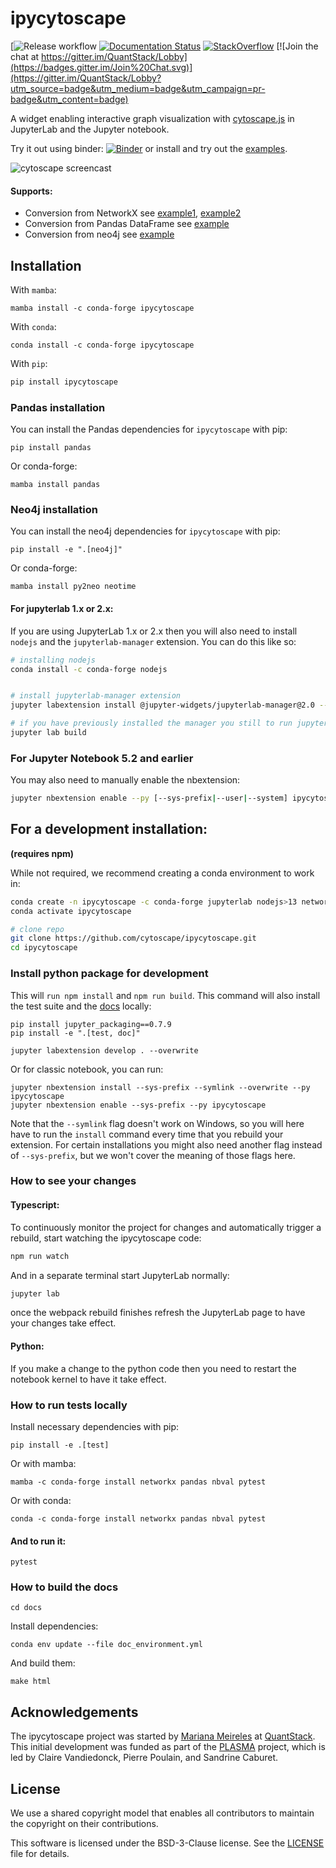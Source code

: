 # ipycytoscape

[![Release workflow](https://github.com/cytoscape/ipycytoscape/blob/master/.github/workflows/release.yml/badge.svg) [![Documentation Status](https://readthedocs.org/projects/ipycytoscape/badge/?version=latest)](https://ipycytoscape.readthedocs.io/en/latest/?badge=latest) [![StackOverflow](https://img.shields.io/badge/stackoverflow--orange.svg)](https://stackoverflow.com/questions/tagged/ipycytoscape) [![Join the chat at https://gitter.im/QuantStack/Lobby](https://badges.gitter.im/Join%20Chat.svg)](https://gitter.im/QuantStack/Lobby?utm_source=badge&utm_medium=badge&utm_campaign=pr-badge&utm_content=badge)

A widget enabling interactive graph visualization with [cytoscape.js](https://js.cytoscape.org/) in JupyterLab and the Jupyter notebook.

Try it out using binder: [![Binder](https://mybinder.org/badge_logo.svg)](https://mybinder.org/v2/gh/QuantStack/ipycytoscape/stable?filepath=examples) or install and try out the [examples](examples).

![cytoscape screencast](https://user-images.githubusercontent.com/17600982/76328068-bbbbcf00-62e2-11ea-93ed-01ba392ac50c.gif)

#### Supports:

* Conversion from NetworkX see [example1](https://github.com/cytoscape/ipycytoscape/blob/master/examples/Test%20NetworkX%20methods.ipynb), [example2](https://github.com/cytoscape/ipycytoscape/blob/master/examples/NetworkX%20Example.ipynb)
* Conversion from Pandas DataFrame see [example](https://github.com/cytoscape/ipycytoscape/blob/master/examples/pandas.ipynb)
* Conversion from neo4j see [example](https://github.com/cytoscape/ipycytoscape/blob/master/examples/Neo4j_Example.ipynb)

## Installation

With `mamba`:

```
mamba install -c conda-forge ipycytoscape
```

With `conda`:

```
conda install -c conda-forge ipycytoscape
```

With `pip`:

```bash
pip install ipycytoscape
```

### Pandas installation

You can install the Pandas dependencies for `ipycytoscape` with pip:

```
pip install pandas
```

Or conda-forge:

```
mamba install pandas
```

### Neo4j installation

You can install the neo4j dependencies for `ipycytoscape` with pip:

```
pip install -e ".[neo4j]"
```

Or conda-forge:
```
mamba install py2neo neotime
```

#### For jupyterlab 1.x or 2.x:

If you are using JupyterLab 1.x or 2.x then you will also need to install `nodejs` and the `jupyterlab-manager` extension. You can do this like so:

```bash
# installing nodejs
conda install -c conda-forge nodejs


# install jupyterlab-manager extension
jupyter labextension install @jupyter-widgets/jupyterlab-manager@2.0 --no-build

# if you have previously installed the manager you still to run jupyter lab build
jupyter lab build
```

### For Jupyter Notebook 5.2 and earlier

You may also need to manually enable the nbextension:
```bash
jupyter nbextension enable --py [--sys-prefix|--user|--system] ipycytoscape
```

## For a development installation:
**(requires npm)**

While not required, we recommend creating a conda environment to work in:
```bash
conda create -n ipycytoscape -c conda-forge jupyterlab nodejs>13 networkx
conda activate ipycytoscape

# clone repo
git clone https://github.com/cytoscape/ipycytoscape.git
cd ipycytoscape
```

### Install python package for development

This will `run npm install` and `npm run build`. 
This command will also install the test suite and the [docs](https://ipycytoscape.readthedocs.io/en/latest/) locally:

```
pip install jupyter_packaging==0.7.9
pip install -e ".[test, doc]"

jupyter labextension develop . --overwrite
```


Or for classic notebook, you can run:

```
jupyter nbextension install --sys-prefix --symlink --overwrite --py ipycytoscape
jupyter nbextension enable --sys-prefix --py ipycytoscape
```

Note that the `--symlink` flag doesn't work on Windows, so you will here have to run
the `install` command every time that you rebuild your extension. For certain installations
you might also need another flag instead of `--sys-prefix`, but we won't cover the meaning
of those flags here.

### How to see your changes

#### Typescript: 
To continuously monitor the project for changes and automatically trigger a rebuild, start watching the ipycytoscape code:
```bash
npm run watch
```
And in a separate terminal start JupyterLab normally:
```bash
jupyter lab
```
once the webpack rebuild finishes refresh the JupyterLab page to have your changes take effect.

#### Python:
If you make a change to the python code then you need to restart the notebook kernel to have it take effect.

### How to run tests locally

Install necessary dependencies with pip:

```
pip install -e .[test]
```

Or with mamba:

```
mamba -c conda-forge install networkx pandas nbval pytest
```

Or with conda:

```
conda -c conda-forge install networkx pandas nbval pytest
```

#### And to run it:

```
pytest
```

### How to build the docs

`cd docs`

Install dependencies:

`conda env update --file doc_environment.yml`

And build them: 

`make html`

## Acknowledgements

The ipycytoscape project was started by [Mariana Meireles](https://github.com/marimeireles) at [QuantStack](https://quantstack.net). This initial development was funded as part of the [PLASMA](https://plasmabio.org) project, which is led by Claire Vandiedonck, Pierre Poulain, and Sandrine Caburet.

## License

We use a shared copyright model that enables all contributors to maintain the
copyright on their contributions.

This software is licensed under the BSD-3-Clause license. See the
[LICENSE](LICENSE) file for details.
